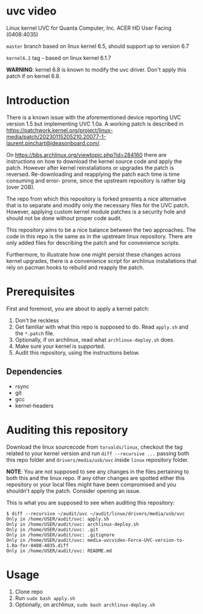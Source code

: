 # uvc video 
Linux kernel UVC for Quanta Computer, Inc. ACER HD User Facing (0408:4035)

`master` branch based on linux kernel 6.5, should support up to version 6.7

`kernel6.2` tag - based on linux kernel 6.1.7

**WARNING**: kernel 6.8 is known to modify the uvc driver. Don't apply this patch if on kernel 6.8.

# Introduction

There is a known issue with the aforementioned device reporting UVC version 1.5 but implementing
UVC 1.0a. A working patch is described in <https://patchwork.kernel.org/project/linux-media/patch/20230115205210.20077-1-laurent.pinchart@ideasonboard.com/>.

On <https://bbs.archlinux.org/viewtopic.php?id=284160> there are instructions on how to download
the kernel source code and apply the patch. However after kernel reinstallations or upgrades the
patch is reversed. Re-downloading and reapplying the patch each time is time consuming and error-
prone, since the upstream repository is rather big (over 2GB).

The repo from which this repository is forked presents a nice alternative that is to separate and
modify only the necessary files for the UVC patch. However, applying custom kernel module
patches is a security hole and should not be done without proper code audit.

This repository aims to be a nice balance between the two approaches. The code in this repo is the
same as in the upstream linux repository. There are only added files for describing the patch and
for convenience scripts.

Furthermore, to illustrate how one might persist these changes across kernel upgrades, there is a
convenience script for archlinux installations that rely on pacman hooks to rebuild and reapply the
patch.

# Prerequisites

First and foremost, you are about to apply a kernel patch:
1. Don't be reckless
2. Get familiar with what this repo is supposed to do. Read `apply.sh` and the `*.patch` file.
3. Optionally, if on archlinux, read what `archlinux-deploy.sh` does.
4. Make sure your kernel is supported.
5. Audit this repository, using the instructions below.

## Dependencies

* rsync
* git
* gcc
* kernel-headers

# Auditing this repository

Download the linux sourcecode from `torvalds/linux`, checkout the tag
related to your kernel version and run `diff --recursive ...` passing both this repo folder and
`drivers/media/usb/uvc` inside `linux` repository folder.

**NOTE**: You are not supposed to see any changes in the files pertaining to both this and the
linux repo. If any other changes are spotted either this repository or your local files might
have been compromised and you shouldn't apply the patch. Consider opening an issue.

This is what you are supposed to see when auditing this repository:

```shell
$ diff --recursive ~/audit/uvc ~/audit/linux/drivers/media/usb/uvc
Only in /home/USER/audit/uvc: apply.sh
Only in /home/USER/audit/uvc: archlinux-deploy.sh
Only in /home/USER/audit/uvc: .git
Only in /home/USER/audit/uvc: .gitignore
Only in /home/USER/audit/uvc: media-uvcvideo-Force-UVC-version-to-1.0a-for-0408-4035.diff
Only in /home/USER/audit/uvc: README.md
```

# Usage

1. Clone repo
2. Run `sudo bash apply.sh`
3. Optionally, on archlinux, `sudo bash archlinux-deploy.sh`

